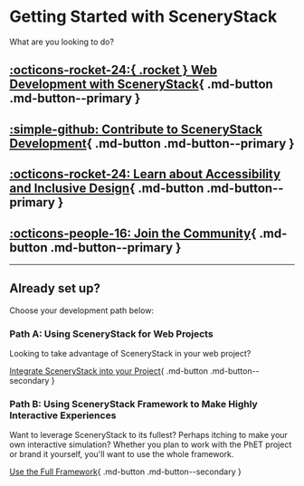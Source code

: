 # Getting Started with SceneryStack

What are you looking to do?

[:octicons-rocket-24:{ .rocket } Web Development with SceneryStack](setup.md){ .md-button .md-button--primary }
---

[:simple-github: Contribute to SceneryStack Development](./developer/dev_environment.md){ .md-button .md-button--primary }
---

[:octicons-rocket-24: Learn about Accessibility and Inclusive Design](../accessibility/phet_a11y_guides.md){ .md-button .md-button--primary }
---

[:octicons-people-16: Join the Community](../join.md){ .md-button .md-button--primary }
---

---

## Already set up?

Choose your development path below:

### Path A: Using SceneryStack for Web Projects

Looking to take advantage of SceneryStack in your web project?

[Integrate SceneryStack into your Project](scenery.md){ .md-button .md-button--secondary }

### Path B: Using SceneryStack Framework to Make Highly Interactive Experiences

Want to leverage SceneryStack to its fullest? Perhaps itching to make your own interactive simulation? Whether you plan to work with the PhET project or brand it yourself, you'll want to use the whole framework.

[Use the Full Framework](./framework/framework.md){ .md-button .md-button--secondary }
